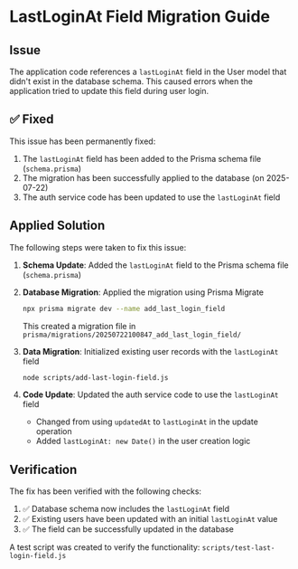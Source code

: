 # LastLoginAt Field Migration Guide

## Issue

The application code references a `lastLoginAt` field in the User model that didn't exist in the database schema. This caused errors when the application tried to update this field during user login.

## ✅ Fixed

This issue has been permanently fixed:

1. The `lastLoginAt` field has been added to the Prisma schema file (`schema.prisma`)
2. The migration has been successfully applied to the database (on 2025-07-22)
3. The auth service code has been updated to use the `lastLoginAt` field

## Applied Solution

The following steps were taken to fix this issue:

1. **Schema Update**: Added the `lastLoginAt` field to the Prisma schema file (`schema.prisma`)

2. **Database Migration**: Applied the migration using Prisma Migrate
   ```bash
   npx prisma migrate dev --name add_last_login_field
   ```
   This created a migration file in `prisma/migrations/20250722100847_add_last_login_field/`

3. **Data Migration**: Initialized existing user records with the `lastLoginAt` field
   ```bash
   node scripts/add-last-login-field.js
   ```

4. **Code Update**: Updated the auth service code to use the `lastLoginAt` field
   - Changed from using `updatedAt` to `lastLoginAt` in the update operation
   - Added `lastLoginAt: new Date()` in the user creation logic

## Verification

The fix has been verified with the following checks:

1. ✅ Database schema now includes the `lastLoginAt` field
2. ✅ Existing users have been updated with an initial `lastLoginAt` value
3. ✅ The field can be successfully updated in the database

A test script was created to verify the functionality: `scripts/test-last-login-field.js`